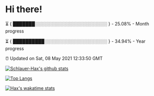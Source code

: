 # Hi there!

⏳ { ███████░░░░░░░░░░░░░░░░░░░░░░░ } - 25.08% - Month progress

⏳ { ██████████░░░░░░░░░░░░░░░░░░░░ } - 34.94% - Year progress

⏰ Updated on Sat, 08 May 2021 12:33:50 GMT


[![Schlauer-Hax's github stats](https://github-readme-stats.vercel.app/api?username=Schlauer-Hax&show_icons=true&theme=dark&count_private=true)](https://github.com/Schlauer-Hax)


[![Top Langs](https://github-readme-stats.vercel.app/api/top-langs/?username=Schlauer-Hax&layout=compact&theme=dark)](https://github.com/Schlauer-Hax?tab=repositories)


[![Hax's wakatime stats](https://github-readme-stats.vercel.app/api/wakatime?username=Hax&theme=dark)](https://wakatime.com/@Hax)


